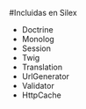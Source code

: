 #Incluidas en Silex

* Doctrine
* Monolog
* Session
* Twig
* Translation
* UrlGenerator
* Validator
* HttpCache
